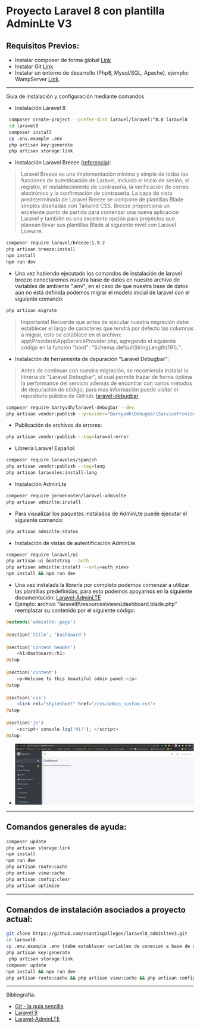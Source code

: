 # Proyecto Laravel 8 con plantilla AdminLte V3

## Requisitos Previos:
* Instalar composer de forma global [Link](https://getcomposer.org/)
* Instalar Git [Link](https://git-scm.com/downloads)
* Instalar un entorno de desarrollo (Php8, Mysql/SQL, Apache), ejemplo: WampServer [Link](https://www.wampserver.com/en/).

----

Guía de instalación y configuración mediante comandos

* Instalación Laravel 8 
```sh
 composer create-project --prefer-dist laravel/laravel:^8.0 laravel8
 cd laravel8
 composer install
 cp .env.example .env
 php artisan key:generate
 php artisan storage:link
```
* Instalación Laravel Breeze ([referencia](https://laravel.com/docs/8.x/starter-kits)): 
> Laravel Breeze es una implementación mínima y simple de todas las funciones de autenticación de Laravel, incluido el inicio de sesión, el registro, el restablecimiento de contraseña, la verificación de correo electrónico y la confirmación de contraseña. La capa de vista predeterminada de Laravel Breeze se compone de plantillas Blade simples diseñadas con Tailwind CSS. Breeze proporciona un excelente punto de partida para comenzar una nueva aplicación Laravel y también es una excelente opción para proyectos que planean llevar sus plantillas Blade al siguiente nivel con Laravel Livewire.

```sh
composer require laravel/breeze:1.9.2
php artisan breeze:install
npm install
npm run dev
```
* Una vez habiendo ejecutado los comandos de instalación de laravel breeze conectaremos nuestra base de datos en nuestro archivo de variables de ambiente ".env", en el caso de que nuestra base de datos aún no está definida podemos migrar el modelo inicial de laravel con el siguiente comando:
```sh
php artisan migrate
```
> Importante! Recuerde que antes de ejecutar nuestra migración debe establecer el largo de caracteres que tendrá por defecto las columnas a migrar, esto se establece en el archivo: app\Providers\AppServiceProvider.php, agregando el siguiente código en la función "boot": "Schema::defaultStringLength(191);".

* Instalación de herramienta de depuración "Laravel Debugbar":
> Antes de continuar con nuestra migración, se recomienda instalar la librería de "Laravel Debugbar", el cual permite trazar de forma óptima la performance del servicio además de encontrar con varios métodos de depuración de código, para mas información puede visitar el repositorio público de GitHub: [laravel-debugbar](https://github.com/barryvdh/laravel-debugbar)
```sh
composer require barryvdh/laravel-debugbar --dev
php artisan vendor:publish --provider="Barryvdh\Debugbar\ServiceProvider"
```
* Publicación de archivos de errores:
```sh
php artisan vendor:publish --tag=laravel-error
```
* Librería Laravel Español:
```sh
composer require laraveles/spanish
php artisan vendor:publish --tag=lang
php artisan laraveles:install-lang
```
* Instalación AdminLte
```sh
composer require jeroennoten/laravel-adminlte
php artisan adminlte:install
```
* Para visualizar los paquetes instalados de AdminLte puede ejecutar el siguiente comando:
```sh
php artisan adminlte:status
```
* Instalación de vistas de autentificación AdminLte:
```sh
composer require laravel/ui
php artisan ui bootstrap --auth
php artisan adminlte:install --only=auth_views
npm install && npm run dev
```
* Una vez instalada la librería por completo podemos comenzar a utilizar las plantillas predefinidas, para esto podemos apoyarnos en la siguiente documentación:  [Laravel-AdminLTE](https://github.com/jeroennoten/Laravel-AdminLTE/wiki/Usage)
* Ejemplo: archivo "laravel8\resources\views\dashboard.blade.php" reemplazar su contenido por el siguiente código:
```php
@extends('adminlte::page')

@section('title', 'Dashboard')

@section('content_header')
    <h1>Dashboard</h1>
@stop

@section('content')
    <p>Welcome to this beautiful admin panel.</p>
@stop

@section('css')
    <link rel="stylesheet" href="/css/admin_custom.css">
@stop

@section('js')
    <script> console.log('Hi!'); </script>
@stop
```
* ![N|Solid](img/dashboard.png)


---
## Comandos generales de ayuda:

```sh
composer update
php artisan storage:link
npm install
npm run dev
php artisan route:cache 
php artisan view:cache 
php artisan config:clear
php artisan optimize
```
---
## Comandos de instalación asociados a proyecto actual:
```sh
git clone https://github.com/csantisgallegos/laravel8_adminltev3.git
cd laravel8
cp .env.example .env (debe establecer variables de conexion a base de datos)
php artisan key:generate
 php artisan storage:link
composer update
npm install && npm run dev
php artisan route:cache && php artisan view:cache && php artisan config:clear && php artisan optimize
```
---
Bibliografía:
* [Git - la guía sencilla](http://rogerdudler.github.io/git-guide/index.es.html)
* [Laravel 8](https://laravel.com/docs/8.x)
* [Laravel-AdminLTE](https://github.com/jeroennoten/Laravel-AdminLTE)




